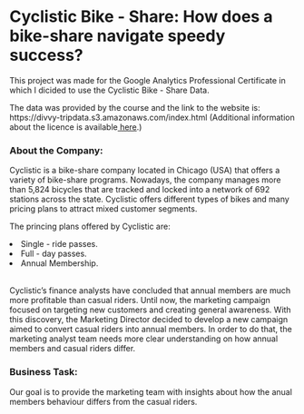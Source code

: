 # Cyclistic Bike - Share: How does a bike-share navigate speedy success?

<p> This project was made for the Google Analytics Professional Certificate in which I dicided to use the Cyclistic Bike - Share Data. </p>

<p> The data was provided by the course and the link to the website is: https://divvy-tripdata.s3.amazonaws.com/index.html 
(Additional information about the licence is available<a href="https://ride.divvybikes.com/data-license-agreement" target="_blank"> here</a>.)</p>
<h3> About the Company: </h3>
<p> Cyclistic is a bike-share company located in Chicago (USA) that offers a variety of bike-share programs. Nowadays, the company manages more than 5,824 bicycles that are tracked and locked into a network of 692 stations across the state. Cyclistic offers different types of bikes and many pricing plans to attract mixed customer segments. 
<p> The princing plans offered by Cyclistic are: </p>
<li> Single - ride passes. </li>
<li> Full - day passes. </li>
<li> Annual Membership. </li> <br>
<p> Cyclistic’s finance analysts have concluded that annual members are much more profitable than casual riders. Until now, the marketing campaign focused on targeting new customers and creating general awareness. With this discovery, the Marketing Director decided to develop a new campaign aimed to convert casual riders into annual members. In order to do that, the marketing analyst team needs more clear understanding on how annual members and casual riders differ. </p>
<h3> Business Task: </h3>
Our goal is to provide the marketing team with insights about how the anual members behaviour differs from the casual riders. 





